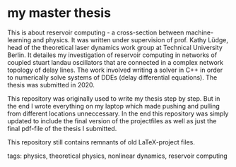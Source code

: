 # my master thesis
This is about reservoir computing - a cross-section between machine-learning and physics. It was written under supervision of prof. Kathy Lüdge, head of the theoretical laser dynamics work group at Technical University Berlin. It detailes my investigation of reservoir computing in networks of coupled stuart landau oscillators that are connected in a complex network topology of delay lines.
The work involved writing a solver in C++ in order to numerically solve systems of DDEs (delay differential equations).
The thesis was submitted in 2020.

This repository was originally used to write my thesis step by step. But in the end I wrote everything on my laptop which made pushing and pulling from different locations unneccessary.
In the end this repository was simply updated to include the final version of the projectfiles as well as just the final pdf-file of the thesis I submitted. 

This repository still contains remnants of old LaTeX-project files.

tags: physics, theoretical physics, nonlinear dynamics, reservoir computing